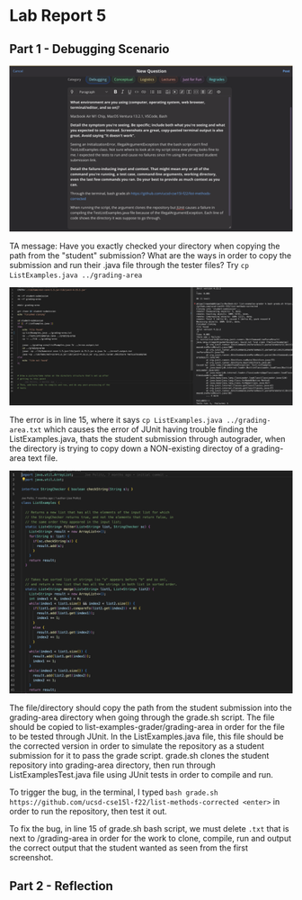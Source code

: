 # Lab Report 5
## Part 1 - Debugging Scenario
![image](s1.png)

TA message: Have you exactly checked your directory when copying the path from the "student" submission? What are the ways in order to copy the submission and run their .java file through the tester files? Try `cp ListExamples.java ../grading-area`

![image](s2.png)

The error is in line 15, where it says `cp ListExamples.java ../grading-area.txt` which causes the error of JUnit having trouble finding the ListExamples.java, thats the student submission through autograder, when the directory is trying to copy down a NON-existing directoy of a grading-area text file.

![image](s3.png)

The file/directory should copy the path from the student submission into the grading-area directory when going through the grade.sh script. The file should be copied to list-examples-grader/grading-area in order for the file to be tested through JUnit. In the ListExamples.java file, this file should be the corrected version in order to simulate the repository as a student submission for it to pass the grade script. grade.sh clones the student repository into grading-area directory, then run through ListExamplesTest.java file using JUnit tests in order to compile and run.

To trigger the bug, in the terminal, I typed `bash grade.sh https://github.com/ucsd-cse15l-f22/list-methods-corrected <enter>` in order to run the repository, then test it out. 

To fix the bug, in line 15 of grade.sh bash script, we must delete `.txt` that is next to /grading-area in order for the work to clone, compile, run and output the correct output that the student wanted as seen from the first screenshot. 

## Part 2 - Reflection
